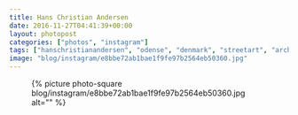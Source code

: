```yaml
---
title: Hans Christian Andersen
date: 2016-11-27T04:41:39+00:00
layout: photopost
categories: ["photos", "instagram"]
tags: ["hanschristianandersen", "odense", "denmark", "streetart", "architecture"]
image: "blog/instagram/e8bbe72ab1bae1f9fe97b2564eb50360.jpg"
---
```


<figure class="photo photo--square">
  {% picture photo-square blog/instagram/e8bbe72ab1bae1f9fe97b2564eb50360.jpg alt="" %}
</figure>


